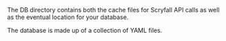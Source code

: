 The DB directory contains both the cache files for Scryfall API
calls as well as the eventual location for your database.

The database is made up of a collection of YAML files.